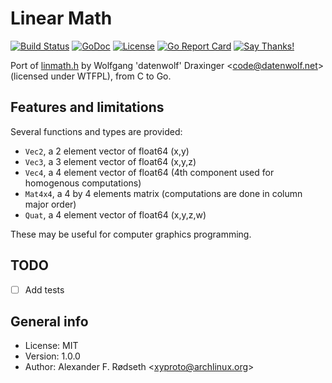 # Linear Math

[![Build Status](https://travis-ci.org/xyproto/lm.svg?branch=master)](https://travis-ci.org/xyproto/lm) [![GoDoc](https://godoc.org/github.com/xyproto/lm?status.svg)](https://godoc.org/github.com/xyproto/lm) [![License](https://img.shields.io/badge/license-MIT-green.svg?style=flat)](https://raw.githubusercontent.com/xyproto/lm/master/LICENSE) [![Go Report Card](https://goreportcard.com/badge/github.com/xyproto/lm)](https://goreportcard.com/report/github.com/xyproto/lm) [![Say Thanks!](https://img.shields.io/badge/Say%20Thanks-!-1EAEDB.svg)](https://saythanks.io/to/xyproto)

Port of [linmath.h](https://github.com/datenwolf/linmath.h) by Wolfgang 'datenwolf' Draxinger &lt;code@datenwolf.net&gt; (licensed under WTFPL), from C to Go.

## Features and limitations

Several functions and types are provided:

* `Vec2`, a 2 element vector of float64 (x,y)
* `Vec3`, a 3 element vector of float64 (x,y,z)
* `Vec4`, a 4 element vector of float64 (4th component used for homogenous computations)
* `Mat4x4`, a 4 by 4 elements matrix (computations are done in column major order)
* `Quat`, a 4 element vector of float64 (x,y,z,w)

These may be useful for computer graphics programming.

## TODO

- [ ] Add tests

## General info

* License: MIT
* Version: 1.0.0
* Author: Alexander F. Rødseth &lt;xyproto@archlinux.org&gt;
